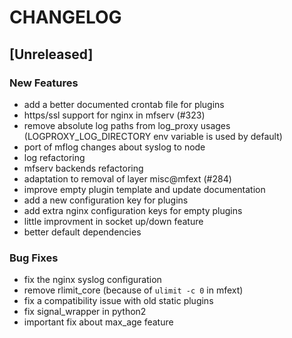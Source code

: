 # CHANGELOG


## [Unreleased]

### New Features
- add a better documented crontab file for plugins
- https/ssl support for nginx in mfserv (#323)
- remove absolute log paths from log_proxy usages (LOGPROXY_LOG_DIRECTORY env variable is used by default)
- port of mflog changes about syslog to node
- log refactoring
- mfserv backends refactoring
- adaptation to removal of layer misc@mfext (#284)
- improve empty plugin template and update documentation
- add a new configuration key for plugins
- add extra nginx configuration keys for empty plugins
- little improvment in socket up/down feature
- better default dependencies


### Bug Fixes
- fix the nginx syslog configuration
- remove rlimit_core (because of `ulimit -c 0` in mfext)
- fix a compatibility issue with old static plugins
- fix signal_wrapper in python2
- important fix about max_age feature





